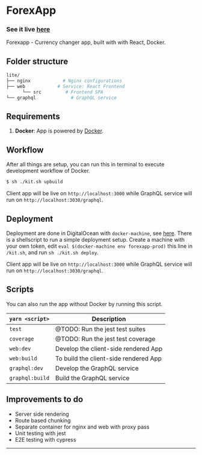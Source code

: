# ForexApp
### See it live [here](http://167.99.63.194/)


Forexapp - Currency changer app, built with with React, Docker.

## Folder structure

```sh
lite/
├── nginx            # Nginx configurations
├── web            # Service: React Frontend
      └── src         # Frontend SPA
└── graphql             # GraphQL service
```

## Requirements

1. **Docker**: App is powered by [Docker](https://www.docker.com/).

## Workflow

After all things are setup, you can run this in terminal to execute development workflow of Docker.

```bash
$ sh ./kit.sh upbuild
```

Client app will be live on `http://localhost:3000` while GraphQL service will run on `http://localhost:3030/graphql`.

## Deployment

Deployment are done in DigitalOcean with `docker-machine`, see [here](https://docs.docker.com/machine/examples/ocean/#step-2-generate-a-personal-access-token). There is a shellscript to run a simple deployment setup. Create a machine with your own token, edit `eval $(docker-machine env forexapp-prod)` this line in `/kit.sh`, and run `sh ./kit.sh deploy`.

Client app will be live on `http://localhost:3000` while GraphQL service will run on `http://localhost:3030/graphql`.

## Scripts

You can also run the app without Docker by running this script.

| `yarn <script>`       | Description                                                    |
| --------------------- | -------------------------------------------------------------- |
| `test`   | @TODO: Run the jest test suites |
| `coverage`   | @TODO: Run the jest test coverage |
| `web:dev` | Develop the client-side rendered App                               |
| `web:build` | To build the client-side rendered App                             |
| `graphql:dev`      | Develop the GraphQL service                       |
| `graphql:build`      | Build the GraphQL service                     |

## Improvements to do

- Server side rendering
- Route based chunking
- Separate container for nginx and web with proxy pass
- Unit testing with jest
- E2E testing with cypress

------
